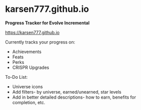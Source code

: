 # karsen777.github.io
**Progress Tracker for Evolve Incremental**

<https://karsen777.github.io>

Currently tracks your progress on:
+ Achievements
+ Feats
+ Perks
+ CRISPR Upgrades

To-Do List:
+ Universe icons
+ Add filters- by universe, earned/unearned, star levels
+ Add in better detailed descriptions- how to earn, benefits for completion, etc.